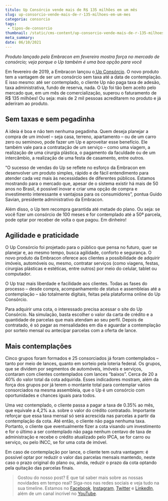```yaml
---
titulo: Up Consórcio vende mais de R$ 135 milhões em um mês
slug: up-consorcio-vende-mais-de-r-135-milhoes-em-um-mes
categoria: consorcio
tags:
 - tipos-de-consorcio
thumbnail: /static/cms-content/up-consorcio-vende-mais-de-r-135-milhoes-em-um-mes.jpg
meta_summary: 
date: 06/10/2021
---
```

*Produto lançado pela Embracon em fevereiro mostra força no mercado de consórcio; veja porque o Up também é uma boa opção para você*

Em fevereiro de 2019, a Embracon lançou o[ Up Consórcio](https://www.upconsorcios.com.br/). O novo produto tem a vantagem de ser um consórcio sem taxa até a data de contemplação. E isso mesmo: até ser contemplado, o cliente Up não paga taxa de adesão, taxa administrativa, fundo de reserva, nada. O Up foi tão bem aceito pelo mercado que, em um mês de comercialização, superou o faturamento de R$ 135 milhões! Ou seja: mais de 2 mil pessoas acreditarem no produto e já aderiram ao produto.

**Sem taxas e sem pegadinha** 
------------------------------

A ideia é boa e não tem nenhuma pegadinha. Quem deseja planejar a compra de um imóvel – seja casa, terreno, apartamento – ou de um carro zero ou seminovo, pode fazer um Up e aproveitar esse benefício. Ele também vale para a contratação de um serviço – como uma viagem, a realização de uma cirurgia plástica, o pagamento da faculdade ou de um intercâmbio, a realização de uma festa de casamento, entre outros.

 “O sucesso de vendas do Up se reflete no esforço da Embracon em desenvolver um produto simples, rápido e de fácil entendimento para atender cada vez mais às necessidades de diferentes públicos. Estamos mostrando para o mercado que, apesar de o sistema existir há mais de 50 anos no Brasil, é possível inovar e criar uma opção de compra e investimento interessante e vantajosa para os consumidores”, pontua Guido Savian, presidente administrativo da Embracon.

Além disso, o Up tem recompra garantida até metade do plano. Ou seja: se você fizer um consórcio de 100 meses e for contemplado até a 50ª parcela, pode optar por receber de volta o que pagou. Em dinheiro!

**Agilidade e praticidade** 
----------------------------

O Up Consórcio foi projetado para o público que pensa no futuro, quer se planejar e, ao mesmo tempo, busca agilidade, conforto e segurança. O novo produto da Embracon oferece aos clientes a possibilidade de adquirir imóveis, automóveis ou, mesmo, contratar serviços (como viagens, festas, cirurgias plásticas e estéticas, entre outros) por meio do celular, tablet ou computador.

O Up traz mais liberdade e facilidade aos clientes. Todas as fases do processo – desde compra, acompanhamento de status e assembleias até a contemplação – são totalmente digitais, feitas pela plataforma online do Up Consórcio.

Para adquirir uma cota, o interessado precisa acessar o site do Up Consórcio. Na simulação, basta escolher o valor da carta de crédito e a quantidade de parcelas que mais atendam ao seu perfil. Depois de contratado, é só pagar as mensalidades em dia e aguardar a contemplação por sorteio mensal ou antecipar parcelas com a oferta de lance.

Mais contemplações
------------------

Cinco grupos foram formados e 25 consorciados já foram contemplados – tanto por meio de lances, quanto em sorteio pela loteria federal. Os grupos, que se dividem por segmentos de automóveis, imóveis e serviços, contaram com clientes contemplados com lances “baixos”. Cerca de 20 a 40% do valor total da cota adquirida. Esses indicadores mostram, além da força dos grupos por já terem o montante total para contemplar vários consorciados na mesma assembleia, que o Up é um consórcio com oportunidades e chances iguais para todos.

Uma vez contemplado, o cliente passa a pagar a taxa de 0.35% ao mês, que equivale a 4,2% a.a. sobre o valor do crédito contratado. Importante reforçar que essa taxa mensal só será acrescida nas parcelas a partir da contemplação da cota. Até então, o cliente não paga nenhuma taxa. Portanto, o cliente que eventualmente fizer a cota visando um investimento e for o último a ser contemplado não paga nenhum centavo de taxa de administração e recebe o crédito atualizado pelo IPCA, se for carro ou serviço, ou pelo INCC, se for uma cota de imóvel.

Em caso de contemplação por lance, o cliente tem outra vantagem: é possível optar por reduzir o valor das parcelas mensais mantendo, neste caso o prazo original do plano ou, ainda, reduzir o prazo da cota optando pela quitação das parcelas finais.

> Gostou do nosso post? E que tal saber mais sobre as nossas novidades em tempo real? Siga-nos nas redes sociais e veja tudo na sua timeline. Estamos no [Facebook](https://www.facebook.com/embracon/), [Instagram](https://www.instagram.com/embraconoficial/), [Twitter](https://twitter.com/embracon) e [LinkedIn](https://www.linkedin.com/company/1018875/), além de um canal incrível no [YouTube](https://www.youtube.com/channel/UCL-Y0mv9zc73Iek48NLUBzQ).
